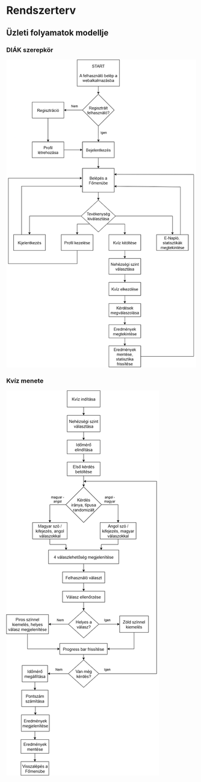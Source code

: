 # Rendszerterv

## Üzleti folyamatok modellje

### DIÁK szerepkör
![student-role](./rendszerterv%20ábrák/diák-szerep.png)

### Kvíz menete
![quiz-session](./rendszerterv%20ábrák/kvíz-menete.png)